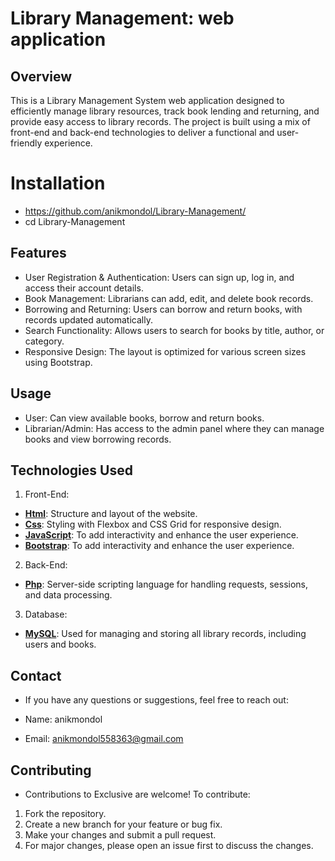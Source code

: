# Library Management: web application

## Overview

This is a Library Management System web application designed to efficiently manage library resources, track book lending and returning, and provide easy access to library records. The project is built using a mix of front-end and back-end technologies to deliver a functional and user-friendly experience.

# Installation

- https://github.com/anikmondol/Library-Management/
- cd Library-Management


## Features

- User Registration & Authentication: Users can sign up, log in, and access their account details.
- Book Management: Librarians can add, edit, and delete book records.
- Borrowing and Returning: Users can borrow and return books, with records updated automatically.
- Search Functionality: Allows users to search for books by title, author, or category.
- Responsive Design: The layout is optimized for various screen sizes using Bootstrap.



## Usage

- User: Can view available books, borrow and return books.
- Librarian/Admin: Has access to the admin panel where they can manage books and view borrowing records.


## Technologies Used

1. Front-End:

- **[Html](https://html.com/)**:  Structure and layout of the website.
- **[Css](https://www.w3.org/Style/CSS/)**:  Styling with Flexbox and CSS Grid for responsive design.
- **[JavaScript](https://www.javascript.com/)**: To add interactivity and enhance the user experience.
- **[Bootstrap](https://getbootstrap.com/)**: To add interactivity and enhance the user experience.


2. Back-End:

- **[Php](https://www.php.net/)**:  Server-side scripting language for handling requests, sessions, and data processing.


3. Database:

- **[MySQL](https://www.mysql.com/)**:  Used for managing and storing all library records, including users and books.


## Contact
- If you have any questions or suggestions, feel free to reach out:

- Name: anikmondol
- Email: anikmondol558363@gmail.com


## Contributing

- Contributions to Exclusive are welcome! To contribute:

1. Fork the repository.
2. Create a new branch for your feature or bug fix.
3. Make your changes and submit a pull request.
4. For major changes, please open an issue first to discuss the changes.
